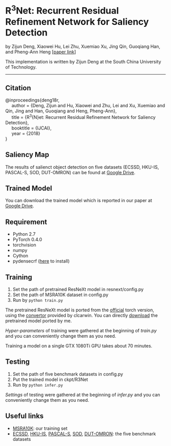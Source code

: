 # R<sup>3</sup>Net: Recurrent Residual Refinement Network for Saliency Detection

by Zijun Deng, Xiaowei Hu, Lei Zhu, Xuemiao Xu, Jing Qin, Guoqiang Han, and Pheng-Ann Heng [[paper link](https://www.ijcai.org/proceedings/2018/95)]

This implementation is written by Zijun Deng at the South China University of Technology.

***

## Citation
@inproceedings{deng18r,   
&nbsp;&nbsp;&nbsp;&nbsp;  author = {Deng, Zijun and Hu, Xiaowei and Zhu, Lei and Xu, Xuemiao and Qin, Jing and Han, Guoqiang and Heng, Pheng-Ann},    
&nbsp;&nbsp;&nbsp;&nbsp;  title = {R$^{3}${N}et: Recurrent Residual Refinement Network for Saliency Detection},    
&nbsp;&nbsp;&nbsp;&nbsp;  booktitle = {IJCAI},    
&nbsp;&nbsp;&nbsp;&nbsp;  year  = {2018}    
}

## Saliency Map
The results of salienct object detection on five datasets (ECSSD, HKU-IS, PASCAL-S, SOD, DUT-OMRON) can be found 
at [Google Drive](https://drive.google.com/open?id=1PloaTokZEfWPy8voDm7mp3yvHnXCtn2c).

## Trained Model
You can download the trained model which is reported in our paper at 
[Google Drive](https://drive.google.com/open?id=1Y50Cj5Ek-ZIsFj03_pRMSsvqXXeIJSaS).

## Requirement
* Python 2.7
* PyTorch 0.4.0
* torchvision
* numpy
* Cython
* pydensecrf ([here](https://github.com/Andrew-Qibin/dss_crf) to install)

## Training
1. Set the path of pretrained ResNeXt model in resnext/config.py
2. Set the path of MSRA10K dataset in config.py
3. Run by ```python train.py```

The pretrained ResNeXt model is ported from the [official](https://github.com/facebookresearch/ResNeXt) torch version,
using the [convertor](https://github.com/clcarwin/convert_torch_to_pytorch) provided by clcarwin. 
You can directly [download](https://drive.google.com/open?id=1dnH-IHwmu9xFPlyndqI6MfF4LvH6JKNQ) the pretrained model ported by me.

*Hyper-parameters* of training were gathered at the beginning of *train.py* and you can conveniently 
change them as you need.

Training a model on a single GTX 1080Ti GPU takes about 70 minutes.

## Testing
1. Set the path of five benchmark datasets in config.py
2. Put the trained model in ckpt/R3Net
2. Run by ```python infer.py```

*Settings* of testing were gathered at the beginning of *infer.py* and you can conveniently 
change them as you need.

## Useful links
* [MSRA10K](http://mmcheng.net/msra10k/): our training set
* [ECSSD](http://www.cse.cuhk.edu.hk/leojia/projects/hsaliency/dataset.html), 
[HKU-IS](https://sites.google.com/site/ligb86/hkuis), 
[PASCAL-S](http://cbi.gatech.edu/salobj/), 
[SOD](http://elderlab.yorku.ca/SOD/), 
[DUT-OMRON](http://ice.dlut.edu.cn/lu/DUT-OMRON/Homepage.htm): the five benchmark datasets
